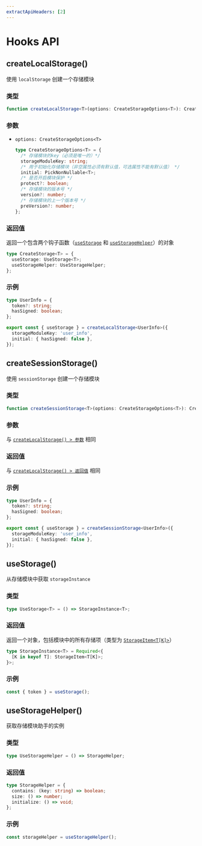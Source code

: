 ```yaml
---
extractApiHeaders: [2]
---
```


# Hooks API

## createLocalStorage()

使用 `localStorage` 创建一个存储模块

### 类型

```ts
function createLocalStorage<T>(options: CreateStorageOptions<T>): CreateStorage<T>;
```

### 参数

- `options: CreateStorageOptions<T>`

  ```ts
  type CreateStorageOptions<T> = {
    /* 存储模块的key（必须是唯一的）*/
    storageModuleKey: string;
    /* 用于初始化存储模块（非空属性必须有默认值，可选属性不能有默认值） */
    initial: PickNonNullable<T>;
    /* 是否开启模块保护 */
    protect?: boolean;
    /* 存储模块的版本号 */
    version?: number;
    /* 存储模块的上一个版本号 */
    preVersion?: number;
  };
  ```

### 返回值

返回一个包含两个钩子函数（[`useStorage`](#usestorage) 和 [`useStorageHelper`](#usestoragehelper)）的对象

```ts
type CreateStorage<T> = {
  useStorage: UseStorage<T>;
  useStorageHelper: UseStorageHelper;
};
```

### 示例

```ts
type UserInfo = {
  token?: string;
  hasSigned: boolean;
};

export const { useStorage } = createLocalStorage<UserInfo>({
  storageModuleKey: 'user_info',
  initial: { hasSigned: false },
});
```

## createSessionStorage()

使用 `sessionStorage` 创建一个存储模块

### 类型

```ts
function createSessionStorage<T>(options: CreateStorageOptions<T>): CreateStorage<T>;
```

### 参数

与 [`createLocalStorage() > 参数`](#参数) 相同

### 返回值

与 [`createLocalStorage() > 返回值`](#返回值) 相同

### 示例

```ts
type UserInfo = {
  token?: string;
  hasSigned: boolean;
};

export const { useStorage } = createSessionStorage<UserInfo>({
  storageModuleKey: 'user_info',
  initial: { hasSigned: false },
});
```

## useStorage()

从存储模块中获取 `storageInstance`

### 类型

```ts
type UseStorage<T> = () => StorageInstance<T>;
```

### 返回值

返回一个对象，包括模块中的所有存储项（类型为 [`StorageItem<T[K]>`](../type-definition/hooks.html#storageitem)）

```ts
type StorageInstance<T> = Required<{
  [K in keyof T]: StorageItem<T[K]>;
}>;
```

### 示例

```ts
const { token } = useStorage();
```

## useStorageHelper()

获取存储模块助手的实例

### 类型

```ts
type UseStorageHelper = () => StorageHelper;
```

### 返回值

```ts
type StorageHelper = {
  contains: (key: string) => boolean;
  size: () => number;
  initialize: () => void;
};
```

### 示例

```ts
const storageHelper = useStorageHelper();
```
